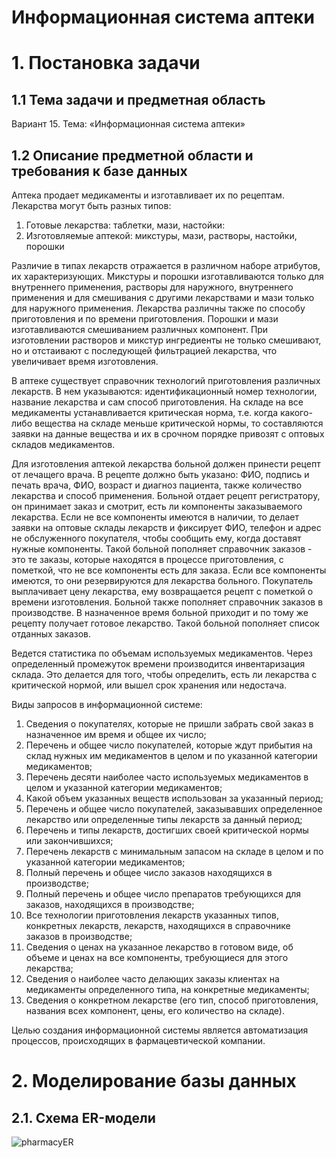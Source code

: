 ﻿# Информационная система аптеки
 
# 1. Постановка задачи

## 1.1 Тема задачи и предметная область

Вариант 15. Тема: «Информационная система аптеки»

## 1.2 Описание предметной области и требования к базе данных
Аптека продает медикаменты и изготавливает их по рецептам. Лекарства могут быть разных типов:

1. Готовые лекарства: таблетки, мази, настойки: 
2. Изготовляемые аптекой: микстуры, мази, растворы, настойки, порошки 

Различие в типах лекарств отражается в различном наборе атрибутов, их характеризующих. Микстуры и порошки изготавливаются только для внутреннего применения, растворы для наружного, внутреннего применения и для смешивания с другими лекарствами и мази только для наружного применения. Лекарства различны также по способу приготовления и по времени приготовления. Порошки и мази изготавливаются смешиванием различных компонент. При изготовлении растворов и микстур ингредиенты не только смешивают, но и отстаивают с последующей фильтрацией лекарства, что увеличивает время изготовления.

В аптеке существует справочник технологий приготовления различных лекарств. В нем указываются: идентификационный номер технологии, название лекарства и сам способ приготовления. На складе на все медикаменты устанавливается критическая норма, т.е. когда какого-либо вещества на складе меньше критической нормы, то составляются заявки на данные вещества и их в срочном порядке привозят с оптовых складов медикаментов.

Для изготовления аптекой лекарства больной должен принести рецепт от лечащего врача. В рецепте должно быть указано: ФИО, подпись и печать врача, ФИО, возраст и диагноз пациента, также количество лекарства и способ применения. Больной отдает рецепт регистратору, он принимает заказ и смотрит, есть ли компоненты заказываемого лекарства. Если не все компоненты имеются в наличии, то делает заявки на оптовые склады лекарств и фиксирует ФИО, телефон и адрес не обслуженного покупателя, чтобы сообщить ему, когда доставят нужные компоненты. Такой больной пополняет справочник заказов - это те заказы, которые находятся в процессе приготовления, с пометкой, что не все компоненты есть для заказа. Если все компоненты имеются, то они резервируются для лекарства больного. Покупатель выплачивает цену лекарства, ему возвращается рецепт с пометкой о времени изготовления. Больной также пополняет справочник заказов в производстве. В назначенное время больной приходит и по тому же рецепту получает готовое лекарство. Такой больной пополняет список отданных заказов.

Ведется статистика по объемам используемых медикаментов. Через определенный промежуток времени производится инвентаризация склада. Это делается для того, чтобы определить, есть ли лекарства с критической нормой, или вышел срок хранения или недостача.

Виды запросов в информационной системе:

1. Сведения о покупателях, которые не пришли забрать свой заказ в назначенное им время и общее их число;
2. Перечень и общее число покупателей, которые ждут прибытия на склад нужных им медикаментов в целом и по указанной категории медикаментов;
3. Перечень десяти наиболее часто используемых медикаментов в целом и указанной категории медикаментов;
4. Какой объем указанных веществ использован за указанный период;
5. Перечень и общее число покупателей, заказывавших определенное лекарство или определенные типы лекарств за данный период;
6. Перечень и типы лекарств, достигших своей критической нормы или закончившихся;
7. Перечень лекарств с минимальным запасом на складе в целом и по указанной категории медикаментов;
8. Полный перечень и общее число заказов находящихся в производстве;
9. Полный перечень и общее число препаратов требующихся для заказов, находящихся в производстве;
10. Все технологии приготовления лекарств указанных типов, конкретных лекарств, лекарств, находящихся в справочнике заказов в производстве;
11. Сведения о ценах на указанное лекарство в готовом виде, об объеме и ценах на все компоненты, требующиеся для этого лекарства;
12. Сведения о наиболее часто делающих заказы клиентах на медикаменты определенного типа, на конкретные медикаменты;
13. Сведения о конкретном лекарстве (его тип, способ приготовления, названия всех компонент, цены, его количество на складе).
 
Целью создания информационной системы является автоматизация процессов, происходящих в фармацевтической компании.

# 2. Моделирование базы данных

## 2.1. Схема ER-модели

![pharmacyER](https://github.com/user-attachments/assets/7f451a64-7c7f-4e82-ad79-9238b3b79592)
